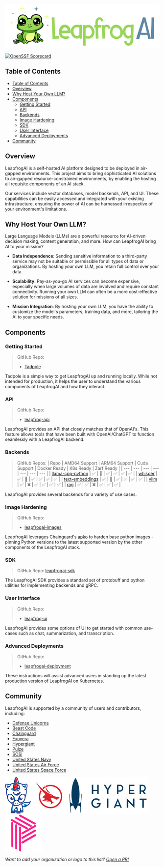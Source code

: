 ![LeapfrogAI Logo](https://github.com/defenseunicorns/leapfrogai/raw/main/docs/imgs/leapfrogai.png)

[![OpenSSF Scorecard](https://api.securityscorecards.dev/projects/github.com/defenseunicorns/leapfrogai/badge)](https://api.securityscorecards.dev/projects/github.com/defenseunicorns/leapfrogai)

## Table of Contents
- [Table of Contents](#table-of-contents)
- [Overview](#overview)
- [Why Host Your Own LLM?](#why-host-your-own-llm)
- [Components](#components)
  - [Getting Started](#getting-started)
  - [API](#api)
  - [Backends](#backends)
  - [Image Hardening](#image-hardening)
  - [SDK](#sdk)
  - [User Interface](#user-interface)
  - [Advanced Deployments](#advanced-deployments)
- [Community](#community)

## Overview

LeapfrogAI is a self-hosted AI platform designed to be deployed in air-gapped environments. This project aims to bring sophisticated AI solutions to air-gapped resource-constrained environments, by enabling the hosting all requisite components of an AI stack.

Our services include vector databases, model backends, API, and UI. These capabilities can be easily accessed and integrated with your existing infrastructure, ensuring the power of AI can be harnessed irrespective of your environment's limitations.

## Why Host Your Own LLM?

Large Language Models (LLMs) are a powerful resource for AI-driven decision making, content generation, and more. How can LeapfrogAI bring AI to your mission?

- **Data Independence**: Sending sensitive information to a third-party service may not be suitable or permissible for all types of data or organizations. By hosting your own LLM, you retain full control over your data.

- **Scalability**: Pay-as-you-go AI services can become expensive, especially when large volumes of data are involved and require constant connectivity. Running your own LLM can often be a more cost-effective solution for missions of all sizes.

- **Mission Integration**: By hosting your own LLM, you have the ability to customize the model's parameters, training data, and more, tailoring the AI to your specific needs.

## Components

### Getting Started

> GitHub Repo:
>
> - [Tadpole](https://github.com/defenseunicorns/tadpole)

Tadpole is a simple way to get LeapfrogAI up and running locally. While not intended for production, it helps the user to understand the various components of LeapfrogAI and how they interact.

### API

> GitHub Repo:
>
> - [leapfrog-api](https://github.com/defenseunicorns/leapfrogai-api)

LeapfrogAI provides an API that closely matches that of OpenAI's. This feature allows tools that have been built with OpenAI/ChatGPT to function seamlessly with a LeapfrogAI backend.

### Backends

> GitHub Repos:
> | Repo | AMD64 Support | ARM64 Support | Cuda Support | Docker Ready | K8s Ready | Zarf Ready |
> | --- | --- | --- | --- | --- | --- | --- |
> | [llama-cpp-python](https://github.com/defenseunicorns/leapfrogai-backend-llama-cpp-python) | ✅ | 🚧 | ✅ | ✅ | ✅ | ✅ |
> | [whisper](https://github.com/defenseunicorns/leapfrogai-backend-whisper) | ✅ | 🚧 | ✅ | ✅ | ✅ | ✅ |
> | [text-embeddings](https://github.com/defenseunicorns/leapfrogai-backend-text-embeddings) | ✅ | 🚧 | ✅ | ✅ | ✅ | ✅ |
> | [vllm](https://github.com/defenseunicorns/leapfrogai-backend-vllm) | ✅ | ❌ | ✅ | ✅ | ✅ | ✅ |
> | [rag](https://github.com/defenseunicorns/leapfrogai-backend-rag) | ✅ | ✅ | ❌ | ✅ | ✅ | ✅ |

LeapfrogAI provides several backends for a variety of use cases.

### Image Hardening

> GitHub Repo:
>
> - [leapfrogai-images](https://github.com/defenseunicorns/leapfrogai-images)

LeapfrogAI leverages Chainguard's [apko](https://github.com/chainguard-dev/apko) to harden base python images - pinning Python versions to the latest supported version by the other components of the LeapfrogAI stack.

### SDK

> GitHub Repo: [leapfrogai-sdk](https://github.com/defenseunicorns/leapfrogai-sdk)

The LeapfrogAI SDK provides a standard set of protobuff and python utilities for implementing backends and gRPC.

### User Interface

> GitHub Repo:
>
> - [leapfrog-ui](https://github.com/defenseunicorns/leapfrog-ui)

LeapfrogAI provides some options of UI to get started with common use-cases such as chat, summarization, and transcription.

### Advanced Deployments

> GitHub Repo:
>
> - [leapfrogai-deployment](https://github.com/defenseunicorns/leapfrogai-deployment)

These instructions will assist advanced users in standing up the latest production version of LeapfrogAI on Kubernetes.

## Community

LeapfrogAI is supported by a community of users and contributors, including:

- [Defense Unicorns](https://defenseunicorns.com)
- [Beast Code](https://beast-code.com)
- [Chainguard](https://www.chainguard.dev/)
- [Exovera](https://exovera.com/)
- [Hypergiant](https://www.hypergiant.com/)
- [Pulze](https://www.pulze.ai)
- [SOSi](https://www.sosi.com/)
- [United States Navy](https://www.navy.mil/)
- [United States Air Force](https://www.airforce.com)
- [United States Space Force](https://www.spaceforce.mil)

[![Defense Unicorns logo](/docs/imgs/user-logos/defense-unicorns.png)](https://defenseunicorns.com)[![Beast Code logo](/docs/imgs/user-logos/beast-code.png)](https://beast-code.com)[![Hypergiant logo](/docs/imgs/user-logos/hypergiant.png)](https://hypergiant.com)[![Pulze logo](/docs/imgs/user-logos/pulze.png)](https://pulze.ai)

*Want to add your organization or logo to this list? [Open a PR!](https://github.com/defenseunicorns/leapfrogai/edit/main/README.md)*
